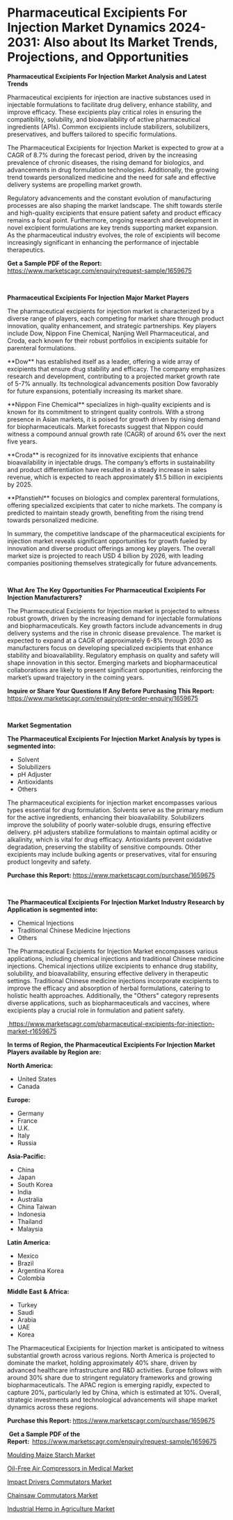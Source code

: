 <p><h1>Pharmaceutical Excipients For Injection Market Dynamics 2024-2031: Also about Its Market Trends, Projections, and Opportunities</h1></p><p><strong>Pharmaceutical Excipients For Injection Market Analysis and Latest Trends</strong></p>
<p><p>Pharmaceutical excipients for injection are inactive substances used in injectable formulations to facilitate drug delivery, enhance stability, and improve efficacy. These excipients play critical roles in ensuring the compatibility, solubility, and bioavailability of active pharmaceutical ingredients (APIs). Common excipients include stabilizers, solubilizers, preservatives, and buffers tailored to specific formulations.</p><p>The Pharmaceutical Excipients for Injection Market is expected to grow at a CAGR of 8.7% during the forecast period, driven by the increasing prevalence of chronic diseases, the rising demand for biologics, and advancements in drug formulation technologies. Additionally, the growing trend towards personalized medicine and the need for safe and effective delivery systems are propelling market growth. </p><p>Regulatory advancements and the constant evolution of manufacturing processes are also shaping the market landscape. The shift towards sterile and high-quality excipients that ensure patient safety and product efficacy remains a focal point. Furthermore, ongoing research and development in novel excipient formulations are key trends supporting market expansion. As the pharmaceutical industry evolves, the role of excipients will become increasingly significant in enhancing the performance of injectable therapeutics.</p></p>
<p><strong>Get a Sample PDF of the Report:&nbsp;</strong> <a href="https://www.marketscagr.com/enquiry/request-sample/1659675?utm_campaign=1529&utm_medium=2&utm_source=Github&utm_content=ia&utm_term=12102024&utm_id=pharmaceutical-excipients-for-injection">https://www.marketscagr.com/enquiry/request-sample/1659675</a></p>
<p>&nbsp;</p>
<p><strong>Pharmaceutical Excipients For Injection Major Market Players</strong></p>
<p><p>The pharmaceutical excipients for injection market is characterized by a diverse range of players, each competing for market share through product innovation, quality enhancement, and strategic partnerships. Key players include Dow, Nippon Fine Chemical, Nanjing Well Pharmaceutical, and Croda, each known for their robust portfolios in excipients suitable for parenteral formulations.</p><p>**Dow** has established itself as a leader, offering a wide array of excipients that ensure drug stability and efficacy. The company emphasizes research and development, contributing to a projected market growth rate of 5-7% annually. Its technological advancements position Dow favorably for future expansions, potentially increasing its market share.</p><p>**Nippon Fine Chemical** specializes in high-quality excipients and is known for its commitment to stringent quality controls. With a strong presence in Asian markets, it is poised for growth driven by rising demand for biopharmaceuticals. Market forecasts suggest that Nippon could witness a compound annual growth rate (CAGR) of around 6% over the next five years.</p><p>**Croda** is recognized for its innovative excipients that enhance bioavailability in injectable drugs. The company’s efforts in sustainability and product differentiation have resulted in a steady increase in sales revenue, which is expected to reach approximately $1.5 billion in excipients by 2025.</p><p>**Pfanstiehl** focuses on biologics and complex parenteral formulations, offering specialized excipients that cater to niche markets. The company is predicted to maintain steady growth, benefiting from the rising trend towards personalized medicine.</p><p>In summary, the competitive landscape of the pharmaceutical excipients for injection market reveals significant opportunities for growth fueled by innovation and diverse product offerings among key players. The overall market size is projected to reach USD 4 billion by 2026, with leading companies positioning themselves strategically for future advancements.</p></p>
<p>&nbsp;</p>
<p><strong>What Are The Key Opportunities For Pharmaceutical Excipients For Injection Manufacturers?</strong></p>
<p><p>The Pharmaceutical Excipients for Injection market is projected to witness robust growth, driven by the increasing demand for injectable formulations and biopharmaceuticals. Key growth factors include advancements in drug delivery systems and the rise in chronic disease prevalence. The market is expected to expand at a CAGR of approximately 6-8% through 2030 as manufacturers focus on developing specialized excipients that enhance stability and bioavailability. Regulatory emphasis on quality and safety will shape innovation in this sector. Emerging markets and biopharmaceutical collaborations are likely to present significant opportunities, reinforcing the market’s upward trajectory in the coming years.</p></p>
<p><strong>Inquire or Share Your Questions If Any Before Purchasing This Report:</strong> <a href="https://www.marketscagr.com/enquiry/pre-order-enquiry/1659675?utm_campaign=1529&utm_medium=2&utm_source=Github&utm_content=ia&utm_term=12102024&utm_id=pharmaceutical-excipients-for-injection">https://www.marketscagr.com/enquiry/pre-order-enquiry/1659675</a></p>
<p>&nbsp;</p>
<p><strong>Market Segmentation</strong></p>
<p><strong>The Pharmaceutical Excipients For Injection Market Analysis by types is segmented into:</strong></p>
<p><ul><li>Solvent</li><li>Solubilizers</li><li>pH Adjuster</li><li>Antioxidants</li><li>Others</li></ul></p>
<p><p>The pharmaceutical excipients for injection market encompasses various types essential for drug formulation. Solvents serve as the primary medium for the active ingredients, enhancing their bioavailability. Solubilizers improve the solubility of poorly water-soluble drugs, ensuring effective delivery. pH adjusters stabilize formulations to maintain optimal acidity or alkalinity, which is vital for drug efficacy. Antioxidants prevent oxidative degradation, preserving the stability of sensitive compounds. Other excipients may include bulking agents or preservatives, vital for ensuring product longevity and safety.</p></p>
<p><strong>Purchase this Report:&nbsp;</strong><a href="https://www.marketscagr.com/purchase/1659675?utm_campaign=1529&utm_medium=2&utm_source=Github&utm_content=ia&utm_term=12102024&utm_id=pharmaceutical-excipients-for-injection">https://www.marketscagr.com/purchase/1659675</a></p>
<p>&nbsp;</p>
<p><strong>The Pharmaceutical Excipients For Injection Market Industry Research by Application is segmented into:</strong></p>
<p><ul><li>Chemical Injections</li><li>Traditional Chinese Medicine Injections</li><li>Others</li></ul></p>
<p><p>The Pharmaceutical Excipients for Injection Market encompasses various applications, including chemical injections and traditional Chinese medicine injections. Chemical injections utilize excipients to enhance drug stability, solubility, and bioavailability, ensuring effective delivery in therapeutic settings. Traditional Chinese medicine injections incorporate excipients to improve the efficacy and absorption of herbal formulations, catering to holistic health approaches. Additionally, the "Others" category represents diverse applications, such as biopharmaceuticals and vaccines, where excipients play a crucial role in formulation and patient safety.</p></p>
<p><a href="https://www.marketscagr.com/pharmaceutical-excipients-for-injection-market-r1659675?utm_campaign=1529&utm_medium=2&utm_source=Github&utm_content=ia&utm_term=12102024&utm_id=pharmaceutical-excipients-for-injection">&nbsp;https://www.marketscagr.com/pharmaceutical-excipients-for-injection-market-r1659675</a></p>
<p><strong>In terms of Region, the Pharmaceutical Excipients For Injection Market Players available by Region are:</strong></p>
<p>
    <p> <strong> North America: </strong>
        <ul>
            <li>United States</li>
            <li>Canada</li>
        </ul>
        </p> 
    <p> <strong> Europe: </strong>
        <ul>
            <li>Germany</li>
            <li>France</li>
            <li>U.K.</li>
            <li>Italy</li>
            <li>Russia</li>
        </ul>
        </p> 
    <p> <strong> Asia-Pacific: </strong>
        <ul>
            <li>China</li>
            <li>Japan</li>
            <li>South Korea</li>
            <li>India</li>
            <li>Australia</li>
            <li>China Taiwan</li>
            <li>Indonesia</li>
            <li>Thailand</li>
            <li>Malaysia</li>
        </ul>
        </p> 
    <p> <strong> Latin America: </strong>
        <ul>
            <li>Mexico</li>
            <li>Brazil</li>
            <li>Argentina Korea</li>
            <li>Colombia</li>
        </ul>
        </p> 
    <p> <strong> Middle East & Africa: </strong>
        <ul>
            <li>Turkey</li>
            <li>Saudi</li>
            <li>Arabia</li>
            <li>UAE</li>
            <li>Korea</li>
        </ul>
    </p>
    </p>
<p><p>The Pharmaceutical Excipients for Injection market is anticipated to witness substantial growth across various regions. North America is projected to dominate the market, holding approximately 40% share, driven by advanced healthcare infrastructure and R&D activities. Europe follows with around 30% share due to stringent regulatory frameworks and growing biopharmaceuticals. The APAC region is emerging rapidly, expected to capture 20%, particularly led by China, which is estimated at 10%. Overall, strategic investments and technological advancements will shape market dynamics across these regions.</p></p>
<p><strong>Purchase this Report: </strong><a href="https://www.marketscagr.com/purchase/1659675?utm_campaign=1529&utm_medium=2&utm_source=Github&utm_content=ia&utm_term=12102024&utm_id=pharmaceutical-excipients-for-injection">https://www.marketscagr.com/purchase/1659675</a></p>
<p>&nbsp;<strong>Get a Sample PDF of the Report:&nbsp;&nbsp;</strong><a href="https://www.marketscagr.com/enquiry/request-sample/1659675?utm_campaign=1529&utm_medium=2&utm_source=Github&utm_content=ia&utm_term=12102024&utm_id=pharmaceutical-excipients-for-injection">https://www.marketscagr.com/enquiry/request-sample/1659675</a></p>
<p><strong></strong></p>
<p><p><a href="https://www.linkedin.com/pulse/moulding-maize-starch-spectrum-usage-patterns-sector-evolution-5ceve?utm_campaign=1529&utm_medium=2&utm_source=Github&utm_content=ia&utm_term=12102024&utm_id=pharmaceutical-excipients-for-injection">Moulding Maize Starch Market</a></p><p><a href="https://www.linkedin.com/pulse/emerging-oil-free-air-compressors-medical-market-opportunities-hzlje?utm_campaign=1529&utm_medium=2&utm_source=Github&utm_content=ia&utm_term=12102024&utm_id=pharmaceutical-excipients-for-injection">Oil-Free Air Compressors in Medical Market</a></p><p><a href="https://github.com/janelbaub6/Market-Research-Report-List-1/blob/main/impact-drivers-commutators-market.md?utm_campaign=1529&utm_medium=2&utm_source=Github&utm_content=ia&utm_term=12102024&utm_id=pharmaceutical-excipients-for-injection">Impact Drivers Commutators Market</a></p><p><a href="https://github.com/maegansw4/Market-Research-Report-List-1/blob/main/chainsaw-commutators-market.md?utm_campaign=1529&utm_medium=2&utm_source=Github&utm_content=ia&utm_term=12102024&utm_id=pharmaceutical-excipients-for-injection">Chainsaw Commutators Market</a></p><p><a href="https://www.linkedin.com/pulse/industrial-hemp-agriculture-market-pulse-91-expansion-blueprint-09ige?utm_campaign=1529&utm_medium=2&utm_source=Github&utm_content=ia&utm_term=12102024&utm_id=pharmaceutical-excipients-for-injection">Industrial Hemp in Agriculture Market</a></p></p>
